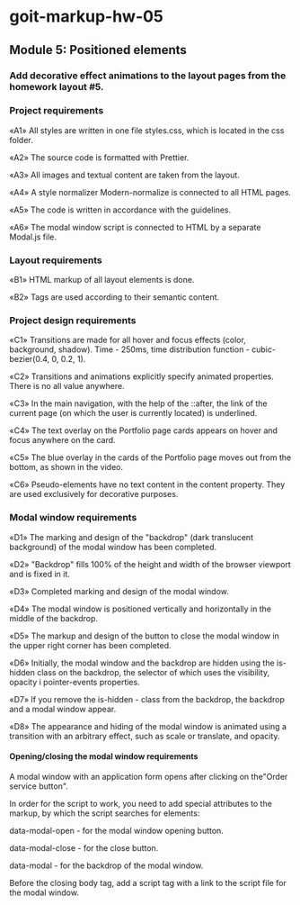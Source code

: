 # goit-markup-hw-05

## Module 5: Positioned elements

### Add decorative effect animations to the layout pages from the homework layout #5.

### Project requirements
«A1» All styles are written in one file styles.css, which is located in the css folder.

«A2» The source code is formatted with Prettier.

«A3» All images and textual content are taken from the layout.

«A4» A style normalizer Modern-normalize is connected to all HTML pages.

«A5» The code is written in accordance with the guidelines.

«A6» The modal window script is connected to HTML by a separate  Modal.js file.

### Layout requirements
«B1» HTML markup of all layout elements is done.

«B2» Tags are used according to their semantic content.

### Project design requirements
«C1» Transitions are made for all hover and focus effects (color, background, shadow). Time - 250ms, time distribution function - cubic-bezier(0.4, 0, 0.2, 1).

«C2» Transitions and animations explicitly specify animated properties. There is no all value anywhere.

«C3» In the main navigation, with the help of the ::after, the link of the current page (on which the user is currently located) is underlined.

«C4» The text overlay on the Portfolio page cards appears on hover and focus anywhere on the card.

«C5» The blue overlay in the cards of the Portfolio page moves out from the bottom, as shown in the video.

«C6» Pseudo-elements have no text content in the content property. They are used exclusively for decorative purposes.

### Modal window requirements
«D1» The marking and design of the "backdrop" (dark translucent background) of the modal window has been completed.

«D2» "Backdrop" fills 100% of the height and width of the browser viewport and is fixed in it.

«D3» Completed marking and design of the modal window.

«D4» The modal window is positioned vertically and horizontally in the middle of the backdrop.

«D5» The markup and design of the button to close the modal window in the upper right corner has been completed.

«D6» Initially, the modal window and the backdrop are hidden using the is-hidden class on the backdrop, the selector of which uses the visibility, opacity і pointer-events properties.

«D7» If you remove the is-hidden - class from the backdrop, the backdrop and a modal window appear.

«D8» The appearance and hiding of the modal window is animated using a transition with an arbitrary effect, such as scale or translate, and opacity.

#### Opening/closing the modal window​ requirements

A modal window with an application form opens after clicking on the"Order service button". 

In order for the script to work, you need to add special attributes to the markup, by which the script searches for elements:

data-modal-open - for the modal window opening button.

data-modal-close - for the close button.

data-modal - for the backdrop of the modal window.

Before the closing body tag, add a script tag with a link to the script file for the modal window. 
